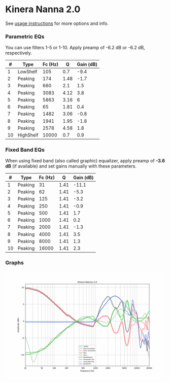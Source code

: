 # Kinera Nanna 2.0
See [usage instructions](https://github.com/jaakkopasanen/AutoEq#usage) for more options and info.

### Parametric EQs
You can use filters 1-5 or 1-10. Apply preamp of -6.2 dB or -6.2 dB, respectively.

|   # | Type      |   Fc (Hz) |    Q |   Gain (dB) |
|-----|-----------|-----------|------|-------------|
|   1 | LowShelf  |       105 | 0.7  |        -9.4 |
|   2 | Peaking   |       174 | 1.48 |        -1.7 |
|   3 | Peaking   |       660 | 2.1  |         1.5 |
|   4 | Peaking   |      3083 | 4.12 |         3.8 |
|   5 | Peaking   |      5863 | 3.16 |         6   |
|   6 | Peaking   |        65 | 1.81 |         0.4 |
|   7 | Peaking   |      1482 | 3.06 |        -0.8 |
|   8 | Peaking   |      1941 | 1.95 |        -1.8 |
|   9 | Peaking   |      2578 | 4.58 |         1.8 |
|  10 | HighShelf |     10000 | 0.7  |         0.9 |

### Fixed Band EQs
When using fixed band (also called graphic) equalizer, apply preamp of **-3.6 dB** (if available) and set gains manually with these parameters.

|   # | Type    |   Fc (Hz) |    Q |   Gain (dB) |
|-----|---------|-----------|------|-------------|
|   1 | Peaking |        31 | 1.41 |       -11.1 |
|   2 | Peaking |        62 | 1.41 |        -5.3 |
|   3 | Peaking |       125 | 1.41 |        -3.2 |
|   4 | Peaking |       250 | 1.41 |        -0.9 |
|   5 | Peaking |       500 | 1.41 |         1.7 |
|   6 | Peaking |      1000 | 1.41 |         0.2 |
|   7 | Peaking |      2000 | 1.41 |        -1.3 |
|   8 | Peaking |      4000 | 1.41 |         3.5 |
|   9 | Peaking |      8000 | 1.41 |         1.3 |
|  10 | Peaking |     16000 | 1.41 |         2.3 |

### Graphs
![](./Kinera%20Nanna%202.0.png)

